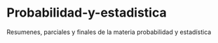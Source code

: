 # Probabilidad-y-estadistica
Resumenes, parciales y finales de la materia probabilidad y estadística
